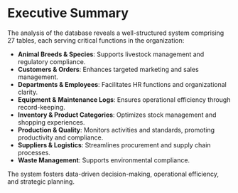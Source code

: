 # Executive Summary

The analysis of the database reveals a well-structured system comprising 27 tables, each serving critical functions in the organization:

- **Animal Breeds & Species**: Supports livestock management and regulatory compliance.
- **Customers & Orders**: Enhances targeted marketing and sales management.
- **Departments & Employees**: Facilitates HR functions and organizational clarity.
- **Equipment & Maintenance Logs**: Ensures operational efficiency through record-keeping.
- **Inventory & Product Categories**: Optimizes stock management and shopping experiences.
- **Production & Quality**: Monitors activities and standards, promoting productivity and compliance.
- **Suppliers & Logistics**: Streamlines procurement and supply chain processes.
- **Waste Management**: Supports environmental compliance.

The system fosters data-driven decision-making, operational efficiency, and strategic planning.